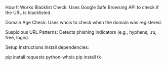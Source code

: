 How It Works
Blacklist Check: Uses Google Safe Browsing API to check if the URL is blacklisted.

Domain Age Check: Uses whois to check when the domain was registered.

Suspicious URL Patterns: Detects phishing indicators (e.g., hyphens, .ru, free, login).

Setup Instructions
Install dependencies:

pip install requests python-whois
pip install tk
